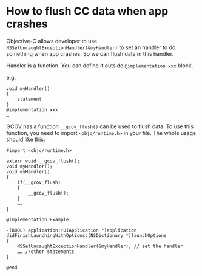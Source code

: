 # How to flush CC data when app crashes

Objective-C allows developer to use `NSSetUncaughtExceptionHandler(&myHandler)` to set an handler to do something when app crashes. So we can flush data in this handler.

Handler is a function. You can define it outside `@implementation xxx` block.

e.g.

	void myHandler()
	{
		statement
	}
	@implementation xxx
	…
	
GCOV has a function `__gcov_flush()` can be used to flush data. To use this function, you need to import `<objc/runtime.h>` in your file. The whole usage should like this:

	#import <objc/runtime.h>
	
	extern void __gcov_flush();
	void myHandler();
	void myHandler()
	{
		if(__gcov_flush) 
		{
			__gcov_flush();
		}
		…… 
	}
	
	@implementation Example
	
	-(BOOL) application:(UIApplication *)application didFinishLaunchingWithOptions:(NSDictionary *)launchOptions
	{
		NSSetUncaughtExceptionHandler(&myHandler); // set the handler
		…… //other statements
	}
	
	@end